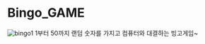 # Bingo_GAME

![bingo1](https://user-images.githubusercontent.com/42165224/51101059-612cfd00-181c-11e9-924a-8ff2cb315387.png)
1부터 50까지 랜덤 숫자를 가지고 컴퓨터와 대결하는 빙고게임~

